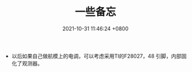﻿---
layout: post
title: 一些备忘
date: 2021-10-31 11:46:24 +0800
categories: 技术
issue_id: 152
---

- 以后如果自己做航模上的电调，可以考虑采用TI的F28027，48 引脚，内部固化了观测器。


